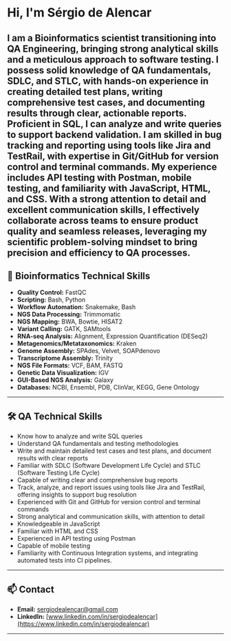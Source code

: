
# Hi, I'm Sérgio de Alencar

I am a Bioinformatics scientist transitioning into QA Engineering, bringing strong analytical skills and a meticulous approach to software testing. I possess solid knowledge of QA fundamentals, SDLC, and STLC, with hands-on experience in creating detailed test plans, writing comprehensive test cases, and documenting results through clear, actionable reports. Proficient in SQL, I can analyze and write queries to support backend validation. I am skilled in bug tracking and reporting using tools like Jira and TestRail, with expertise in Git/GitHub for version control and terminal commands. My experience includes API testing with Postman, mobile testing, and familiarity with JavaScript, HTML, and CSS. With a strong attention to detail and excellent communication skills, I effectively collaborate across teams to ensure product quality and seamless releases, leveraging my scientific problem-solving mindset to bring precision and efficiency to QA processes.
---

## 🧬 Bioinformatics Technical Skills
- **Quality Control:** FastQC  
- **Scripting:** Bash, Python  
- **Workflow Automation:** Snakemake, Bash  
- **NGS Data Processing:** Trimmomatic  
- **NGS Mapping:** BWA, Bowtie, HISAT2  
- **Variant Calling:** GATK, SAMtools  
- **RNA-seq Analysis:** Alignment, Expression Quantification (DESeq2)  
- **Metagenomics/Metataxonomics:** Kraken  
- **Genome Assembly:** SPAdes, Velvet, SOAPdenovo  
- **Transcriptome Assembly:** Trinity  
- **NGS File Formats:** VCF, BAM, FASTQ  
- **Genetic Data Visualization:** IGV  
- **GUI-Based NGS Analysis:** Galaxy  
- **Databases:** NCBI, Ensembl, PDB, ClinVar, KEGG, Gene Ontology  

---

## 🛠️ QA Technical Skills
- Know how to analyze and write SQL queries
- Understand QA fundamentals and testing methodologies
- Write and maintain detailed test cases and test plans, and document results with clear reports
- Familiar with SDLC (Software Development Life Cycle) and STLC (Software Testing Life Cycle)
- Capable of writing clear and comprehensive bug reports
- Track, analyze, and report issues using tools like Jira and TestRail, offering insights to support bug resolution
- Experienced with Git and GitHub for version control and terminal commands
- Strong analytical and communication skills, with attention to detail
- Knowledgeable in JavaScript
- Familiar with HTML and CSS
- Experienced in API testing using Postman
- Capable of mobile testing
- Familiarity with Continuous Integration systems, and integrating automated tests into CI pipelines.

---

## 📫 Contact
- **Email:** sergiodealencar@gmail.com 
- **LinkedIn:** [www.linkedin.com/in/sergiodealencar](https://www.linkedin.com/in/sergiodealencar)  

---

